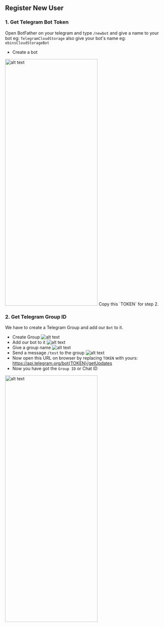 ## Register New User

### 1. Get Telegram Bot Token

Open BotFather on your telegram and type `/newbot` and give a name to your bot eg: `TelegramCloudStorage` also give your bot's name eg: `ebinsCloudStorageBot`

- Create a bot
 <img src="./create-bot-token.png" alt="alt text" width="300" height="800">
  Copy this `TOKEN` for step 2.

### 2. Get Telegram Group ID

We have to create a Telegram Group and add our `Bot` to it.

- Create Group
  ![alt text](./create-group-1.png)
- Add our bot to it
  ![alt text](./create-group-2.png)
- Give a group name
  ![alt text](./create-group-3.png)
- Send a message `/test` to the group
  ![alt text](./create-group-4.png)
- Now open this URL on browser by replacing `TOKEN` with yours: https://api.telegram.org/bot{TOKEN}/getUpdates
- Now you have got the `Group ID` or Chat ID
<img src="./call-bot-api.png" alt="alt text" width="300" height="800">

